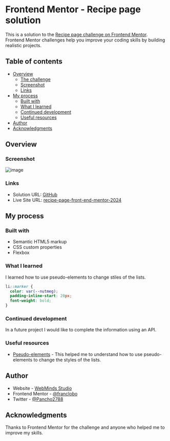 # Frontend Mentor - Recipe page solution

This is a solution to the [Recipe page challenge on Frontend Mentor](https://www.frontendmentor.io/challenges/recipe-page-KiTsR8QQKm). Frontend Mentor challenges help you improve your coding skills by building realistic projects. 

## Table of contents

- [Overview](#overview)
  - [The challenge](#the-challenge)
  - [Screenshot](#screenshot)
  - [Links](#links)
- [My process](#my-process)
  - [Built with](#built-with)
  - [What I learned](#what-i-learned)
  - [Continued development](#continued-development)
  - [Useful resources](#useful-resources)
- [Author](#author)
- [Acknowledgments](#acknowledgments)

## Overview

### Screenshot

![image](https://github.com/franclobo/recipe-page/assets/58642949/be4cf8b3-55e3-403a-a0bd-c3b202967341)


### Links

- Solution URL: [GitHub](https://github.com/franclobo/recipe-page)
- Live Site URL: [recipe-page-front-end-mentor-2024](https://recipe-page-front-end-mentor-2024.netlify.app/)

## My process

### Built with

- Semantic HTML5 markup
- CSS custom properties
- Flexbox

### What I learned

I learned how to use pseudo-elements to change stiles of the lists.

```css
li::marker {
  color: var(--nutmeg);
  padding-inline-start: 20px;
  font-weight: bold;
}
```

### Continued development

In a future project I would like to complete the information using an API.

### Useful resources

- [Pseudo-elements](https://developer.mozilla.org/en-US/docs/Web/CSS/::marker) - This helped me to understand how to use pseudo-elements to change the styles of the lists.

## Author

- Website - [WebMinds Studio](https://www.webmindsstudio.com/)
- Frontend Mentor - [@franclobo](https://www.frontendmentor.io/profile/franclobo)
- Twitter - [@Pancho2788](https://twitter.com/Pancho2788)

## Acknowledgments

Thanks to Frontend Mentor for the challenge and anyone who helped me to improve my skills.

